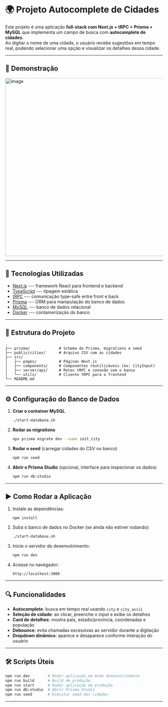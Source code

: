 # 🌍 Projeto Autocomplete de Cidades

Este projeto é uma aplicação **full-stack com Next.js + tRPC + Prisma +
MySQL** que implementa um campo de busca com **autocomplete de
cidades**.\
Ao digitar o nome de uma cidade, o usuário recebe sugestões em tempo
real, podendo selecionar uma opção e visualizar os detalhes dessa
cidade.

------------------------------------------------------------------------

## 📸 Demonstração

<img width="898" height="570" alt="image" src="https://github.com/user-attachments/assets/4a9b0727-9ef1-4c93-be5c-09d3c8b56cd7" />


------------------------------------------------------------------------

## 🚀 Tecnologias Utilizadas

-   [Next.js](https://nextjs.org/) --- framework React para frontend e
    backend
-   [TypeScript](https://www.typescriptlang.org/) --- tipagem estática
-   [tRPC](https://trpc.io/) --- comunicação type-safe entre front e
    back
-   [Prisma](https://www.prisma.io/) --- ORM para manipulação do banco
    de dados
-   [MySQL](https://www.mysql.com/) --- banco de dados relacional
-   [Docker](https://www.docker.com/) --- containerização do banco

------------------------------------------------------------------------

## 📂 Estrutura do Projeto

    .
    ├── prisma/             # Schema do Prisma, migrations e seed
    ├── public/cities/      # Arquivo CSV com as cidades
    ├── src/
    │   ├── pages/          # Páginas Next.js
    │   ├── components/     # Componentes reutilizáveis (ex: CityInput)
    │   ├── server/api/     # Rotas tRPC e conexão com o banco
    │   └── utils/          # Cliente tRPC para o frontend
    └── README.md

------------------------------------------------------------------------

## ⚙️ Configuração do Banco de Dados

1.  **Criar o container MySQL**

    ``` bash
    ./start-database.sh
    ```

2.  **Rodar as migrations**

    ``` bash
    npx prisma migrate dev --name init_city
    ```

3.  **Rodar o seed** (carregar cidades do CSV no banco)

    ``` bash
    npm run seed
    ```

4.  **Abrir o Prisma Studio** (opcional, interface para inspecionar os
    dados)

    ``` bash
    npm run db:studio
    ```

------------------------------------------------------------------------

## ▶️ Como Rodar a Aplicação

1.  Instale as dependências:

    ``` bash
    npm install
    ```

2.  Suba o banco de dados no Docker (se ainda não estiver rodando):

    ``` bash
    ./start-database.sh
    ```

3.  Inicie o servidor de desenvolvimento:

    ``` bash
    npm run dev
    ```

4.  Acesse no navegador:

        http://localhost:3000

------------------------------------------------------------------------

## 🔍 Funcionalidades

-   **Autocomplete**: busca em tempo real usando `city` e `city_ascii`
-   **Seleção de cidade**: ao clicar, preenche o input e exibe os
    detalhes
-   **Card de detalhes**: mostra país, estado/província, coordenadas e
    população
-   **Debounce**: evita chamadas excessivas ao servidor durante a
    digitação
-   **Dropdown dinâmico**: aparece e desaparece conforme interação do
    usuário

------------------------------------------------------------------------

## 🛠 Scripts Úteis

``` bash
npm run dev        # Rodar aplicação em modo desenvolvimento
npm run build      # Build de produção
npm run start      # Rodar aplicação em produção
npm run db:studio  # Abrir Prisma Studio
npm run seed       # Executar seed das cidades
```

------------------------------------------------------------------------

